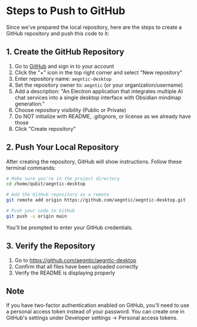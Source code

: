 # Steps to Push to GitHub

Since we've prepared the local repository, here are the steps to create a GitHub repository and push this code to it:

## 1. Create the GitHub Repository

1. Go to [GitHub](https://github.com/) and sign in to your account
2. Click the "+" icon in the top right corner and select "New repository"
3. Enter repository name: `aegntic-desktop`
4. Set the repository owner to: `aegntic` (or your organization/username)
5. Add a description: "An Electron application that integrates multiple AI chat services into a single desktop interface with Obsidian mindmap generation."
6. Choose repository visibility (Public or Private)
7. Do NOT initialize with README, .gitignore, or license as we already have those
8. Click "Create repository"

## 2. Push Your Local Repository

After creating the repository, GitHub will show instructions. Follow these terminal commands:

```bash
# Make sure you're in the project directory
cd /home/qubit/aegntic-desktop

# Add the GitHub repository as a remote
git remote add origin https://github.com/aegntic/aegntic-desktop.git

# Push your code to GitHub
git push -u origin main
```

You'll be prompted to enter your GitHub credentials.

## 3. Verify the Repository

1. Go to https://github.com/aegntic/aegntic-desktop
2. Confirm that all files have been uploaded correctly
3. Verify the README is displaying properly

## Note

If you have two-factor authentication enabled on GitHub, you'll need to use a personal access token instead of your password. You can create one in GitHub's settings under Developer settings → Personal access tokens.
